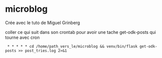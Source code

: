 # microblog
Crée avec le tuto de Miguel Grinberg

coller ce qui suit dans son crontab pour avoir une tache get-odk-posts qui tourne avec cron 

     * * * * * cd /home/path_vers_le/microblog && venv/bin/flask get-odk-posts >> post_tries.log 2>&1